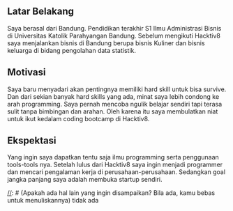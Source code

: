 [//]: # (Ceritakan sedikit tentang latar belakangmu seperti pendidikan terakhir atau pekerjaan sebelumnya)
## Latar Belakang 
Saya berasal dari Bandung. Pendidikan terakhir S1 Ilmu Administrasi Bisnis di Universitas Katolik Parahyangan Bandung. 
Sebelum mengikuti Hacktiv8 saya menjalankan bisnis di Bandung berupa bisnis Kuliner dan bisnis keluarga di bidang pengolahan data statistik.

[//]: # (Motivasi apa yang mendorongmu untuk ikut program coding bootcamp di Hacktiv8?)
## Motivasi
Saya baru menyadari akan pentingnya memiliki hard skill untuk bisa survive. Dan dari sekian banyak hard skills yang ada, 
minat saya lebih condong ke arah programming. Saya pernah mencoba ngulik belajar sendiri tapi terasa sulit tanpa bimbingan dan arahan.
Oleh karena itu saya membulatkan niat untuk ikut kedalam coding bootcamp di Hacktiv8.

[//]: # (Beri tahu kami, apa yang ingin kamu dapatkan di Hacktiv8 dan apa yang ingin kamu capai setelah lulus dari sini?)
## Ekspektasi
Yang ingin saya dapatkan tentu saja ilmu programming serta penggunaan tools-tools nya. Setelah lulus dari Hacktiv8 saya ingin menjadi programmer 
dan mencari pengalaman kerja di perusahaan-perusahaan. Sedangkan goal jangka panjang saya adalah membuka startup sendiri. 

[//]: # (Apakah ada hal lain yang ingin disampaikan? Bila ada, kamu bebas untuk menuliskannya) tidak ada